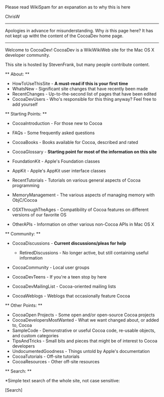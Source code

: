 Please read WikiSpam for an expanation as to why this is here

ChrisW

----

Apologies in advance for misunderstanding. Why *is* this page here? It has not kept up witht the content of the CocoaDev home page.

----

Welcome to CocoaDev!
CocoaDev is a WikiWikiWeb site for the Mac OS X developer community.

This site is hosted by StevenFrank, but many people contribute content.

** About: **

* HowToUseThisSite - **A must-read if this is your first time**
* WhatsNew - Significant site changes that have recently been made
* RecentChanges - Up-to-the-second list of pages that have been edited
* CocoaDevUsers - Who's responsible for this thing anyway?  Feel free to add yourself

** Starting Points: **


* CocoaIntroduction - For those new to Cocoa
* FAQs - Some frequently asked questions
* CocoaBooks - Books available for Cocoa, described and rated
* CocoaGlossary - **Starting point for most of the information on this site** 
* FoundationKit - Apple's Foundation classes
* AppKit - Apple's AppKit user interface classes

* RecentTutorials - Tutorials on various general aspects of Cocoa programming
* MemoryManagement - The various aspects of managing memory with ObjC/Cocoa
* OSXThroughTheAges - Compatibility of Cocoa features on different versions of our favorite OS
* OtherAPIs - Information on other various non-Cocoa APIs in Mac OS X


** Community: **


* CocoaDiscussions - **Current discussions/pleas for help**
  
  * RetiredDiscussions - No longer active, but still containing useful information
  
* CocoaCommunity - Local user groups
* CocoaDevTeens - If you're a teen stop by here
* CocoaDevMailingList - Cocoa-oriented mailing lists
* CocoaWeblogs - Weblogs that occasionally feature Cocoa


** Other Points: **


* CocoaOpen Projects - Some open and/or open-source Cocoa projects
* CocoaDevelopersMostWanted - What we want changed about, or added to, Cocoa
* SampleCode - Demonstrative or useful Cocoa code, re-usable objects, and custom categories
* TipsAndTricks - Small bits and pieces that might be of interest to Cocoa developers
* UndocumentedGoodness - Things untold by Apple's documentation
* CocoaTutorials - Off-site tutorials
* CocoaResources - Other off-site resources


** Search: **

*Simple text search of the whole site, not case sensitive:

[Search]

